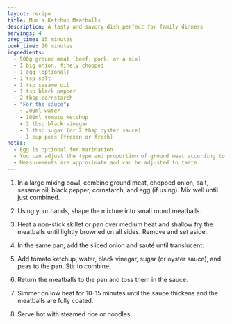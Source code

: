 ```yaml
---
layout: recipe
title: Mum's Ketchup Meatballs
description: A tasty and savory dish perfect for family dinners
servings: 4
prep_time: 15 minutes
cook_time: 20 minutes
ingredients:
  - 500g ground meat (beef, pork, or a mix)
  - 1 big onion, finely chopped
  - 1 egg (optional)
  - 1 tsp salt
  - 1 tsp sesame oil
  - 1 tsp black pepper
  - 2 tbsp cornstarch
  - "For the sauce":
    - 200ml water
    - 100ml tomato ketchup
    - 2 tbsp black vinegar
    - 1 tbsp sugar (or 2 tbsp oyster sauce)
    - 1 cup peas (frozen or fresh)
notes:
  - Egg is optional for marination
  - You can adjust the type and proportion of ground meat according to your preference
  - Measurements are approximate and can be adjusted to taste
---
```


1. In a large mixing bowl, combine ground meat, chopped onion, salt, sesame oil, black pepper, cornstarch, and egg (if using). Mix well until just combined.

2. Using your hands, shape the mixture into small round meatballs.

3. Heat a non-stick skillet or pan over medium heat and shallow fry the meatballs until lightly browned on all sides. Remove and set aside.

4. In the same pan, add the sliced onion and sauté until translucent.

5. Add tomato ketchup, water, black vinegar, sugar (or oyster sauce), and peas to the pan. Stir to combine.

6. Return the meatballs to the pan and toss them in the sauce.

7. Simmer on low heat for 10-15 minutes until the sauce thickens and the meatballs are fully coated.

8. Serve hot with steamed rice or noodles.
